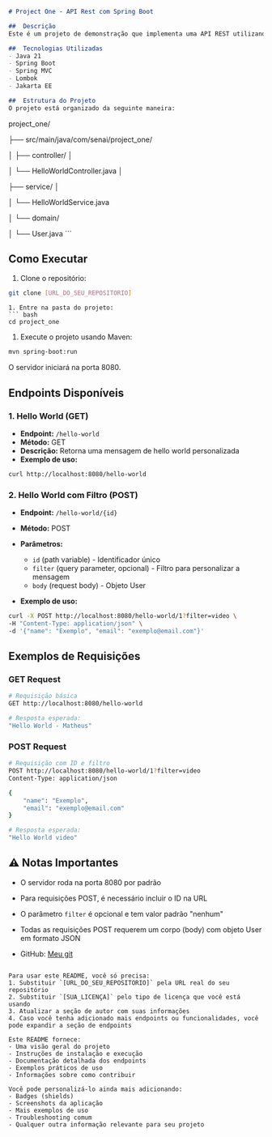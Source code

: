 ``` markdown
# Project One - API Rest com Spring Boot

##  Descrição
Este é um projeto de demonstração que implementa uma API REST utilizando Spring Boot. O projeto serve como exemplo de implementação de endpoints básicos com diferentes métodos HTTP.

## ️ Tecnologias Utilizadas
- Java 21
- Spring Boot
- Spring MVC
- Lombok
- Jakarta EE

##  Estrutura do Projeto
O projeto está organizado da seguinte maneira:
```
project_one/ 
<p></p>├── src/main/java/com/senai/project_one/ 
<p></p>│ ├── controller/ │ 
<p></p>│ └── HelloWorldController.java │ 
<p></p>├── service/ │ 
<p></p>│ └── HelloWorldService.java 
<p></p>│ └── domain/ 
<p></p>│ └── User.java
``` 

##  Como Executar
1. Clone o repositório:
```bash
git clone [URL_DO_SEU_REPOSITORIO]
```
```
1. Entre na pasta do projeto:
``` bash
cd project_one
```
1. Execute o projeto usando Maven:
``` bash
mvn spring-boot:run
```
O servidor iniciará na porta 8080.
## Endpoints Disponíveis
### 1. Hello World (GET)
- **Endpoint:** `/hello-world`
- **Método:** GET
- **Descrição:** Retorna uma mensagem de hello world personalizada
- **Exemplo de uso:**
``` bash
curl http://localhost:8080/hello-world
```
### 2. Hello World com Filtro (POST)
- **Endpoint:** `/hello-world/{id}`
- **Método:** POST
- **Parâmetros:**
    - `id` (path variable) - Identificador único
    - `filter` (query parameter, opcional) - Filtro para personalizar a mensagem
    - `body` (request body) - Objeto User

- **Exemplo de uso:**
``` bash
curl -X POST http://localhost:8080/hello-world/1?filter=video \
-H "Content-Type: application/json" \
-d '{"name": "Exemplo", "email": "exemplo@email.com"}'
```
## Exemplos de Requisições
### GET Request
``` bash
# Requisição básica
GET http://localhost:8080/hello-world

# Resposta esperada:
"Hello World - Matheus"
```
### POST Request
``` bash
# Requisição com ID e filtro
POST http://localhost:8080/hello-world/1?filter=video
Content-Type: application/json

{
    "name": "Exemplo",
    "email": "exemplo@email.com"
}

# Resposta esperada:
"Hello World video"
```
## ⚠️ Notas Importantes
- O servidor roda na porta 8080 por padrão
- Para requisições POST, é necessário incluir o ID na URL
- O parâmetro `filter` é opcional e tem valor padrão "nenhum"
- Todas as requisições POST requerem um corpo (body) com objeto User em formato JSON

- GitHub: [Meu git](https://github.com/MH-Ferreira)
``` 

Para usar este README, você só precisa:
1. Substituir `[URL_DO_SEU_REPOSITORIO]` pela URL real do seu repositório
2. Substituir `[SUA_LICENÇA]` pelo tipo de licença que você está usando
3. Atualizar a seção de autor com suas informações
4. Caso você tenha adicionado mais endpoints ou funcionalidades, você pode expandir a seção de endpoints

Este README fornece:
- Uma visão geral do projeto
- Instruções de instalação e execução
- Documentação detalhada dos endpoints
- Exemplos práticos de uso
- Informações sobre como contribuir

Você pode personalizá-lo ainda mais adicionando:
- Badges (shields)
- Screenshots da aplicação
- Mais exemplos de uso
- Troubleshooting comum
- Qualquer outra informação relevante para seu projeto
```
